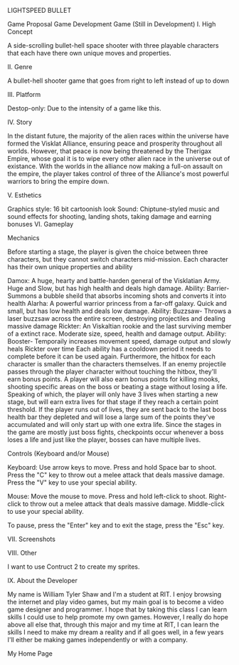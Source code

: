 LIGHTSPEED BULLET

Game Proposal Game Development Game (Still in Development)
I. High Concept

A side-scrolling bullet-hell space shooter with three playable characters that each have there own unique moves and properties.

II. Genre

A bullet-hell shooter game that goes from right to left instead of up to down

III. Platform

Destop-only: Due to the intensity of a game like this.

IV. Story

In the distant future, the majority of the alien races within the universe have formed the Visklat Alliance, ensuring peace and prosperity throughout all worlds. However, that peace is now being threatened by the Therigax Empire, whose goal it is to wipe every other alien race in the universe out of existance. With the worlds in the alliance now making a full-on assault on the empire, the player takes control of three of the Alliance's most powerful warriors to bring the empire down.

V. Esthetics

Graphics style: 16 bit cartoonish look
Sound: Chiptune-styled music and sound effects for shooting, landing shots, taking damage and earning bonuses
VI. Gameplay

Mechanics

Before starting a stage, the player is given the choice between three characters, but they cannot switch characters mid-mission. Each character has their own unique properties and ability

Damox: A huge, hearty and battle-harden general of the Visklatian Army. Huge and Slow, but has high health and deals high damage. Ability: Barrier-Summons a bubble sheild that absorbs incoming shots and converts it into health
Alarha: A powerful warrior princess from a far-off galaxy. Quick and small, but has low health and deals low damage. Ability: Buzzsaw- Throws a laser buzzsaw across the entire screen, destroying projectiles and dealing massive damage
Rickter: An Viskaltian rookie and the last surviving member of a extinct race. Moderate size, speed, health and damage output. Ability: Booster- Temporaily increases movement speed, damage output and slowly heals Rickter over time
Each ability has a cooldown period it needs to complete before it can be used again. Furthermore, the hitbox for each character is smaller than the characters themselves. If an enemy projectile passes through the player character without touching the hitbox, they'll earn bonus points. A player will also earn bonus points for killing mooks, shooting specific areas on the boss or beating a stage without losing a life. Speaking of which, the player will only have 3 lives when starting a new stage, but will earn extra lives for that stage if they reach a certain point threshold. If the player runs out of lives, they are sent back to the last boss health bar they depleted and will lose a large sum of the points they've accumulated and will only start up with one extra life. Since the stages in the game are mostly just boss fights, checkpoints occur whenever a boss loses a life and just like the player, bosses can have multiple lives.

Controls (Keyboard and/or Mouse)

Keyboard: Use arrow keys to move. Press and hold Space bar to shoot. Press the "C" key to throw out a melee attack that deals massive damage. Press the "V" key to use your special ability.

Mouse: Move the mouse to move. Press and hold left-click to shoot. Right-click to throw out a melee attack that deals massive damage. Middle-click to use your special ability.

To pause, press the "Enter" key and to exit the stage, press the "Esc" key.

VII. Screenshots

VIII. Other

I want to use Contruct 2 to create my sprites.

IX. About the Developer

My name is William Tyler Shaw and I'm a student at RIT. I enjoy browsing the internet and play video games, but my main goal is to become a video game designer and programmer. I hope that by taking this class I can learn skills I could use to help promote my own games. However, I really do hope above all else that, through this major and my time at RIT, I can learn the skills I need to make my dream a reality and if all goes well, in a few years I'll either be making games independently or with a company.

My Home Page
